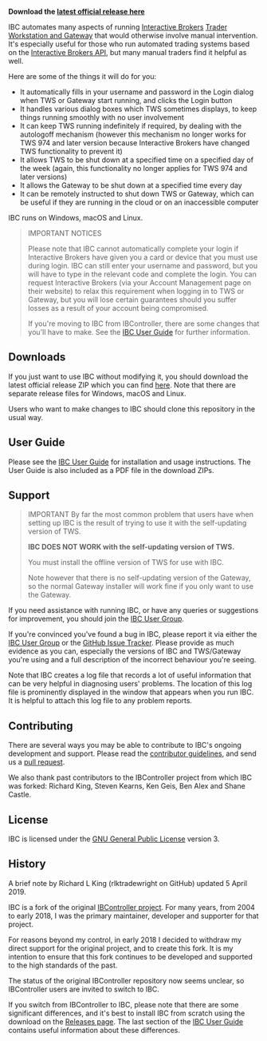 **Download the
[latest official release here](https://github.com/IbcAlpha/IBC/releases/latest)**

IBC automates many aspects of running [Interactive Brokers](https://www.interactivebrokers.com) [Trader Workstation and Gateway](https://www.interactivebrokers.com/en/index.php?f=14099#tws-software) 
that would otherwise involve manual intervention. It's especially useful for 
those who run automated trading systems based on the [Interactive Brokers API](http://interactivebrokers.github.io), 
but many manual traders find it helpful as well.

Here are some of the things it will do for you:

* It automatically fills in your username and password in the Login 
dialog when TWS or Gateway start running, and clicks the Login button
* It handles various dialog boxes which TWS sometimes displays, to keep 
things running smoothly with no user involvement
* It can keep TWS running indefinitely if required, by dealing with the 
autologoff mechanism (however this mechanism no longer works for TWS 974 
and later version because Interactive Brokers have changed TWS functionality 
to prevent it)
* It allows TWS to be shut down at a specified time on a specified day 
of the week (again, this functionality no longer applies for TWS 974 
and later versions)
* It allows the Gateway to be shut down at a specified time every day
* It can be remotely instructed to shut down TWS or Gateway, which can
be useful if they are running in the cloud or on an inaccessible computer

IBC runs on Windows, macOS and Linux.

> IMPORTANT NOTICES
>
> Please note that IBC cannot automatically complete your login if 
Interactive Brokers have given you a card or device that you must use 
during login. IBC can still enter your username and password, but you 
will have to type in the relevant code and complete the login. You can 
request Interactive Brokers (via your Account Management page on their 
website) to relax this requirement when logging in to TWS or Gateway, 
but you will lose certain guarantees should you suffer losses as a 
result of your account being compromised.
>
> If you're moving to IBC from IBController, there are some changes 
that you'll have to make. See the [IBC User Guide](userguide.md) for 
further information. 


Downloads
---------

If you just want to use IBC without modifying it, you should download 
the latest official release ZIP which you can find 
[here](https://github.com/IbcAlpha/IBC/releases/latest). Note that
there are separate release files for Windows, macOS and Linux.

Users who want to make changes to IBC should clone this repository
in the usual way.

User Guide
----------

Please see the [IBC User Guide](userguide.md) for installation and
usage instructions. The User Guide is also included as a PDF file in the 
download ZIPs.

Support
-------

> IMPORTANT
> By far the most common problem that users have when setting up IBC
is the result of trying to use it with the self-updating version of TWS.
>
>**IBC DOES NOT WORK with the self-updating version of TWS.**
>
>You must install the offline version of TWS for use with IBC.
>
>Note however that there is no self-updating version of the Gateway, so the
normal Gateway installer will work fine if you only want to use the Gateway.

If you need assistance with running IBC, or have any queries or suggestions 
for improvement, you should join the [IBC User Group](https://groups.io/g/ibcalpha).

If you're convinced you've found a bug in IBC, please report it via either 
the 
[IBC User Group](https://groups.io/g/ibcalpha) or the 
[GitHub Issue Tracker](https://github.com/IbcAlpha/IBC/issues).
Please provide as much evidence as you can, especially the versions of IBC 
and TWS/Gateway you're using and a full description of the incorrect 
behaviour you're seeing. 

Note that IBC creates a log file that records a lot of useful information 
that can be very helpful in diagnosing users' problems. The location of 
this log file is prominently displayed in the window that appears when you 
run IBC. It is helpful to attach this log file to any problem reports.

Contributing
------------

There are several ways you may be able to contribute to IBC's ongoing 
development and support. Please read the
[contributor guidelines](CONTRIBUTING.md), and send us a 
[pull request](../../pulls).

We also thank past contributors to the IBController project from which 
IBC was forked: Richard King, Steven Kearns, Ken Geis, Ben Alex and 
Shane Castle.

License
-------

IBC is licensed under the
[GNU General Public License](http://www.gnu.org/licenses/gpl.html) version 3.

History
-------

A brief note by Richard L King (rlktradewright on GitHub) updated 
5 April 2019.

IBC is a fork of the original 
[IBController project](https://github.com/ib-controller/ib-controller). 
For many years, from 2004 to early 2018, I was the primary 
maintainer, developer and supporter for that project. 

For reasons beyond my control, in early 2018 I decided to withdraw my direct
support for the original project, and to create this fork. It is my intention
to ensure that this fork continues to be developed and supported to the high
standards of the past.

The status of the original IBController repository now seems unclear, so
IBController users are invited to switch to IBC.

If you switch from IBController to IBC, please note that there are some 
significant differences, and it's best to install IBC from scratch using 
the download on the [Releases page](https://github.com/IbcAlpha/IBC/releases). 
The last section of the [IBC User Guide](userguide.md) contains useful 
information about these differences.



